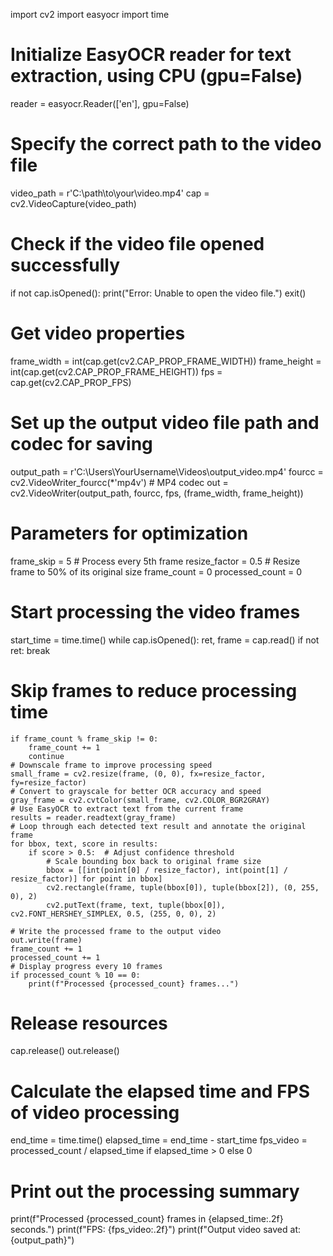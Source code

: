 import cv2
import easyocr
import time
# Initialize EasyOCR reader for text extraction, using CPU (gpu=False)
reader = easyocr.Reader(['en'], gpu=False)
# Specify the correct path to the video file
video_path = r'C:\path\to\your\video.mp4'
cap = cv2.VideoCapture(video_path)
# Check if the video file opened successfully
if not cap.isOpened():
    print("Error: Unable to open the video file.")
    exit()
# Get video properties
frame_width = int(cap.get(cv2.CAP_PROP_FRAME_WIDTH))
frame_height = int(cap.get(cv2.CAP_PROP_FRAME_HEIGHT))
fps = cap.get(cv2.CAP_PROP_FPS)
# Set up the output video file path and codec for saving
output_path = r'C:\Users\YourUsername\Videos\output_video.mp4'
fourcc = cv2.VideoWriter_fourcc(*'mp4v')  # MP4 codec
out = cv2.VideoWriter(output_path, fourcc, fps, (frame_width, frame_height))
# Parameters for optimization
frame_skip = 5  # Process every 5th frame
resize_factor = 0.5  # Resize frame to 50% of its original size
frame_count = 0
processed_count = 0
# Start processing the video frames
start_time = time.time()
while cap.isOpened():
    ret, frame = cap.read()
    if not ret:
        break
   # Skip frames to reduce processing time
    if frame_count % frame_skip != 0:
        frame_count += 1
        continue
    # Downscale frame to improve processing speed
    small_frame = cv2.resize(frame, (0, 0), fx=resize_factor, fy=resize_factor)
    # Convert to grayscale for better OCR accuracy and speed
    gray_frame = cv2.cvtColor(small_frame, cv2.COLOR_BGR2GRAY)
    # Use EasyOCR to extract text from the current frame
    results = reader.readtext(gray_frame)
    # Loop through each detected text result and annotate the original frame
    for bbox, text, score in results:
        if score > 0.5:  # Adjust confidence threshold
            # Scale bounding box back to original frame size
            bbox = [[int(point[0] / resize_factor), int(point[1] / resize_factor)] for point in bbox]
            cv2.rectangle(frame, tuple(bbox[0]), tuple(bbox[2]), (0, 255, 0), 2)
            cv2.putText(frame, text, tuple(bbox[0]), cv2.FONT_HERSHEY_SIMPLEX, 0.5, (255, 0, 0), 2)

    # Write the processed frame to the output video
    out.write(frame)
    frame_count += 1
    processed_count += 1
    # Display progress every 10 frames
    if processed_count % 10 == 0:
        print(f"Processed {processed_count} frames...")
# Release resources
cap.release()
out.release()
# Calculate the elapsed time and FPS of video processing
end_time = time.time()
elapsed_time = end_time - start_time
fps_video = processed_count / elapsed_time if elapsed_time > 0 else 0
# Print out the processing summary
print(f"Processed {processed_count} frames in {elapsed_time:.2f} seconds.")
print(f"FPS: {fps_video:.2f}")
print(f"Output video saved at: {output_path}")
